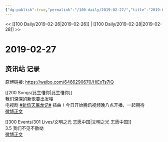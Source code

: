 ```yaml
---
{"dg-publish":true,"permalink":"/100-daily/2019-02-27/","title":"2019-02-27"}
---
```



<< [[100 Daily/2019-02-26\|2019-02-26]] | [[100 Daily/2019-02-28\|2019-02-28]] >>

# 2019-02-27

## 资讯站 记录

原博链接: https://weibo.com/6466290670/HiExTs7IQ

[[200 Songs/此生惟你\|此生惟你]]  
我们深深的新歌要出发喽  
电视剧 [#新倚天屠龙记#](https://s.weibo.com/weibo?q=%23%E6%96%B0%E5%80%9A%E5%A4%A9%E5%B1%A0%E9%BE%99%E8%AE%B0%23) 插曲！今日开始腾讯视频晚八点开播，一起期待  
[微博正文](https://weibo.com/detail/4344438518189643)

[[300 Events/301 Lives/文明之光 志愿中国\|文明之光 志愿中国]]  
3.5 我们不见不散呦  
[微博正文](https://weibo.com/detail/4344447053070465)
